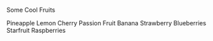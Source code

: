 Some Cool Fruits

Pineapple
Lemon
Cherry
Passion Fruit
Banana
Strawberry
Blueberries
Starfruit
Raspberries

